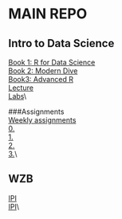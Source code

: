 # MAIN REPO
## Intro to Data Science
[Book 1: R for Data Science](https://adv-r.hadley.nz/)\
[Book 2: Modern Dive](https://moderndive.com/)\
[Book3: Advanced R](https://adv-r.hadley.nz/)\
[Lecture](https://github.com/Milton0215/lectures)\
[Labs](https://github.com/Milton0215/labs)\

###Assignments\
[Weekly assignments](https://github.com/Milton0215/assignments)\
[0.](https://github.com/intro-to-data-science-23/assignment-0-Milton0215)\
[1.](https://github.com/intro-to-data-science-23/assignment-1-Milton0215)\
[2.](https://github.com/intro-to-data-science-23/assignment-2-Milton0215)\
[3.]()\

## WZB
[IPI](https://github.com/wzb-ipi/tasks)\
[IPI](https://github.com/ekromark/shutdowns_protest)\
